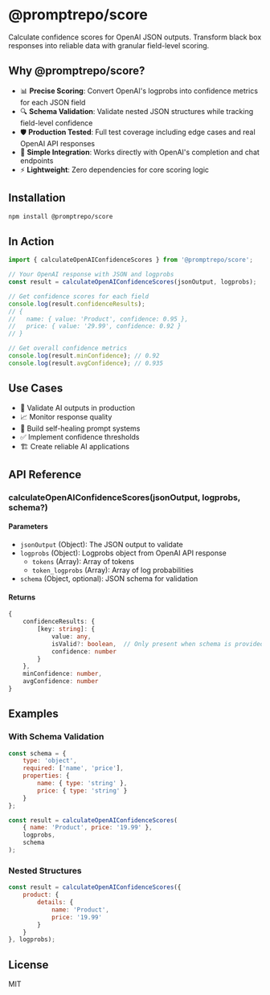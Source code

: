 # @promptrepo/score

Calculate confidence scores for OpenAI JSON outputs. Transform black box responses into reliable data with granular field-level scoring.

## Why @promptrepo/score?

- 📊 **Precise Scoring**: Convert OpenAI's logprobs into confidence metrics for each JSON field
- 🔍 **Schema Validation**: Validate nested JSON structures while tracking field-level confidence
- 🛡️ **Production Tested**: Full test coverage including edge cases and real OpenAI API responses
- 🚀 **Simple Integration**: Works directly with OpenAI's completion and chat endpoints
- ⚡ **Lightweight**: Zero dependencies for core scoring logic

## Installation

```bash
npm install @promptrepo/score
```

## In Action

```javascript
import { calculateOpenAIConfidenceScores } from '@promptrepo/score';

// Your OpenAI response with JSON and logprobs
const result = calculateOpenAIConfidenceScores(jsonOutput, logprobs);

// Get confidence scores for each field
console.log(result.confidenceResults);
// {
//   name: { value: 'Product', confidence: 0.95 },
//   price: { value: '29.99', confidence: 0.92 }
// }

// Get overall confidence metrics
console.log(result.minConfidence); // 0.92
console.log(result.avgConfidence); // 0.935
```

## Use Cases
- 🎯 Validate AI outputs in production
- 📈 Monitor response quality
- 🔄 Build self-healing prompt systems
- ✅ Implement confidence thresholds
- 🏗️ Create reliable AI applications

## API Reference

### calculateOpenAIConfidenceScores(jsonOutput, logprobs, schema?)

#### Parameters
- `jsonOutput` (Object): The JSON output to validate
- `logprobs` (Object): Logprobs object from OpenAI API response
  - `tokens` (Array<string>): Array of tokens
  - `token_logprobs` (Array<number>): Array of log probabilities
- `schema` (Object, optional): JSON schema for validation

#### Returns
```typescript
{
    confidenceResults: {
        [key: string]: {
            value: any,
            isValid?: boolean,  // Only present when schema is provided
            confidence: number
        }
    },
    minConfidence: number,
    avgConfidence: number
}
```

## Examples

### With Schema Validation
```javascript
const schema = {
    type: 'object',
    required: ['name', 'price'],
    properties: {
        name: { type: 'string' },
        price: { type: 'string' }
    }
};

const result = calculateOpenAIConfidenceScores(
    { name: 'Product', price: '19.99' },
    logprobs,
    schema
);
```

### Nested Structures
```javascript
const result = calculateOpenAIConfidenceScores({
    product: {
        details: {
            name: 'Product',
            price: '19.99'
        }
    }
}, logprobs);
```

## License

MIT
